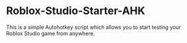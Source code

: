 # Roblox-Studio-Starter-AHK
 This is a simple Autohotkey script which allows you to start testing your Roblox Studio game from anywhere.
